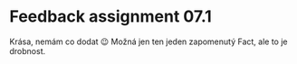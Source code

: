 # Feedback assignment 07.1

Krása, nemám co dodat :wink:
Možná jen ten jeden zapomenutý Fact, ale to je drobnost.
